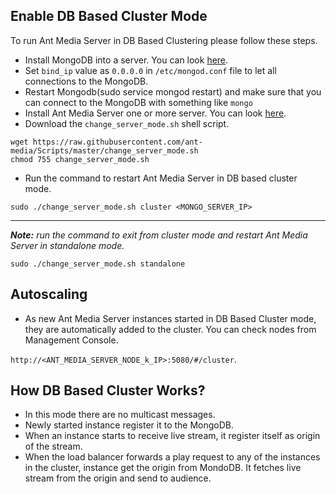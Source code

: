 ## Enable DB Based Cluster Mode
To run Ant Media Server in DB Based Clustering please follow these steps.
* Install MongoDB into a server. You can look [here](https://docs.mongodb.com/manual/tutorial/install-mongodb-on-ubuntu/).
* Set `bind_ip` value as `0.0.0.0` in `/etc/mongod.conf` file to let all connections to the MongoDB.
* Restart Mongodb(sudo service mongod restart) and make sure that you can connect to the MongoDB with something like  `mongo`  
* Install Ant Media Server one or more server. You can look [here](https://github.com/ant-media/Ant-Media-Server/wiki/Getting-Started).
* Download the `change_server_mode.sh` shell script.
```
wget https://raw.githubusercontent.com/ant-media/Scripts/master/change_server_mode.sh
chmod 755 change_server_mode.sh
```
* Run the command to restart Ant Media Server in DB based cluster mode.

`sudo ./change_server_mode.sh cluster <MONGO_SERVER_IP>`


***

_**Note:** run the command to exit from cluster mode and restart Ant Media Server in standalone mode._

`sudo ./change_server_mode.sh standalone`


## Autoscaling
* As new Ant Media Server instances started in DB Based Cluster mode, they are automatically added to the cluster. You can check nodes from Management Console.

`http://<ANT_MEDIA_SERVER_NODE_k_IP>:5080/#/cluster`.

## How DB Based Cluster Works?
* In this mode there are no multicast messages.
* Newly started instance register it to the MongoDB.
* When an instance starts to receive live stream, it register itself as origin of the stream.
* When the load balancer forwards a play request to any of the instances in the cluster, instance get the origin from MondoDB. It fetches live stream from the origin and send to audience.

